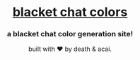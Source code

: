 <div align="center">
    <h1><a href="https://bcc.villainsrule.xyz">blacket chat colors</a></h1>
    <h3>a blacket chat color generation site!</h3>
    <p>built with ❤️ by death & acai.</p>
</div>
